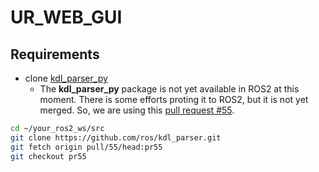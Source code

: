 # UR_WEB_GUI

## Requirements

* clone [kdl_parser_py](https://github.com/ros/kdl_parser.git)
    * The **kdl_parser_py** package is not yet available in ROS2 at this moment. There is some efforts proting it to ROS2, but it is not yet merged. So, we are using this [pull request #55](https://github.com/ros/kdl_parser/pull/55).

```bash
cd ~/your_ros2_ws/src
git clone https://github.com/ros/kdl_parser.git
git fetch origin pull/55/head:pr55
git checkout pr55
```

